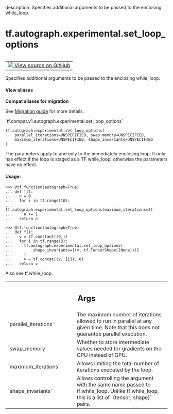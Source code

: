 description: Specifies additional arguments to be passed to the enclosing while_loop.

<div itemscope itemtype="http://developers.google.com/ReferenceObject">
<meta itemprop="name" content="tf.autograph.experimental.set_loop_options" />
<meta itemprop="path" content="Stable" />
</div>

# tf.autograph.experimental.set_loop_options

<!-- Insert buttons and diff -->

<table class="tfo-notebook-buttons tfo-api nocontent" align="left">
<td>
  <a target="_blank" href="https://github.com/tensorflow/tensorflow/blob/r2.3/tensorflow/python/autograph/lang/directives.py#L49-L98">
    <img src="https://www.tensorflow.org/images/GitHub-Mark-32px.png" />
    View source on GitHub
  </a>
</td>
</table>



Specifies additional arguments to be passed to the enclosing while_loop.

<section class="expandable">
  <h4 class="showalways">View aliases</h4>
  <p>
<b>Compat aliases for migration</b>
<p>See
<a href="https://www.tensorflow.org/guide/migrate">Migration guide</a> for
more details.</p>
<p>`tf.compat.v1.autograph.experimental.set_loop_options`</p>
</p>
</section>

<pre class="devsite-click-to-copy prettyprint lang-py tfo-signature-link">
<code>tf.autograph.experimental.set_loop_options(
    parallel_iterations=UNSPECIFIED, swap_memory=UNSPECIFIED,
    maximum_iterations=UNSPECIFIED, shape_invariants=UNSPECIFIED
)
</code></pre>



<!-- Placeholder for "Used in" -->

The parameters apply to and only to the immediately enclosing loop. It only
has effect if the loop is staged as a TF while_loop; otherwise the parameters
have no effect.

#### Usage:


```
>>> @tf.function(autograph=True)
... def f():
...   n = 0
...   for i in tf.range(10):
...     tf.autograph.experimental.set_loop_options(maximum_iterations=3)
...     n += 1
...   return n
```

```
>>> @tf.function(autograph=True)
... def f():
...   v = tf.constant((0,))
...   for i in tf.range(3):
...     tf.autograph.experimental.set_loop_options(
...         shape_invariants=[(v, tf.TensorShape([None]))]
...     )
...     v = tf.concat((v, [i]), 0)
...   return v
```


Also see tf.while_loop.

<!-- Tabular view -->
 <table class="responsive fixed orange">
<colgroup><col width="214px"><col></colgroup>
<tr><th colspan="2"><h2 class="add-link">Args</h2></th></tr>

<tr>
<td>
`parallel_iterations`
</td>
<td>
The maximum number of iterations allowed to run in
parallel at any given time. Note that this does not guarantee parallel
execution.
</td>
</tr><tr>
<td>
`swap_memory`
</td>
<td>
Whether to store intermediate values needed for
gradients on the CPU instead of GPU.
</td>
</tr><tr>
<td>
`maximum_iterations`
</td>
<td>
Allows limiting the total number of iterations executed
by the loop.
</td>
</tr><tr>
<td>
`shape_invariants`
</td>
<td>
Allows controlling the argument with the same name passed
to tf.while_loop. Unlike tf.while_loop, this is a list of
`(tensor, shape)` pairs.
</td>
</tr>
</table>

